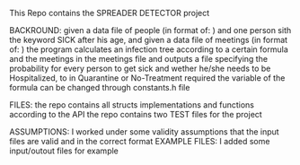 This Repo contains the SPREADER DETECTOR project

  BACKROUND: 
  given a data file of people (in format of: <name> <id> <age>) and one person sith the keyword SICK after his age,
  and given a data file of meetings (in format of: <id1> <id2> <distance> <measure>)
  the program calculates an infection tree according to a certain formula and the meetings in the meetings file and outputs a file specifying the
  probability for every person to get sick and wether he/she needs to be Hospitalized, to in Quarantine or No-Treatment required
  the variable of the formula can be changed through constants.h file

  FILES:
  the repo contains all structs implementations and functions according to the API
  the repo contains two TEST files for the project
  
  
ASSUMPTIONS: I worked under some validity assumptions that the input files are valid and in the correct format
EXAMPLE FILES: I added some input/outout files for example
